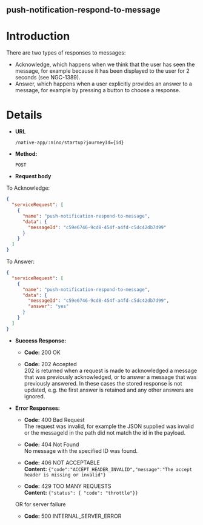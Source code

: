 push-notification-respond-to-message
----

Introduction
============

There are two types of responses to messages:
* Acknowledge, which happens when we think that the user has seen the message, for example because it has been displayed to the user for 2 seconds (see NGC-1389).
* Answer, which happens when a user explicitly provides an answer to a message, for example by pressing a button to choose a response.

Details
=======
  
* **URL**

  `/native-app/:nino/startup?journeyId={id}`

* **Method:**
  
  `POST`
  
*  **Request body**


  To Acknowledge: 

  ```json
  {
    "serviceRequest": [
      {
        "name": "push-notification-respond-to-message",
        "data": {
          "messageId": "c59e6746-9cd8-454f-a4fd-c5dc42db7d99"
        }
      }
    ]
  }
  ```
  
  To Answer:

  ```json
  {
    "serviceRequest": [
      {
        "name": "push-notification-respond-to-message",
        "data": {
          "messageId": "c59e6746-9cd8-454f-a4fd-c5dc42db7d99",
          "answer": "yes"
        }
      }
    ]
  }
  ```

* **Success Response:**

  * **Code:** 200 OK

  * **Code:** 202 Accepted <br />
  202 is returned when a request is made to acknowledged a message that was previously acknowledged, or to answer a message that was previously answered.
  In these cases the stored response is not updated, e.g. the first answer is retained and any other answers are ignored.

* **Error Responses:**

  * **Code:** 400 Bad Request <br />
    The request was invalid, for example the JSON supplied was invalid or the messageId in the path did not match the id in the payload.

  * **Code:** 404 Not Found <br />
    No message with the specified ID was found.

  * **Code:** 406 NOT ACCEPTABLE <br />
    **Content:** `{"code":"ACCEPT_HEADER_INVALID","message":"The accept header is missing or invalid"}`

  * **Code:** 429 TOO MANY REQUESTS <br />
    **Content:** `{"status": { "code": "throttle"}}`

  OR for server failure

  * **Code:** 500 INTERNAL_SERVER_ERROR <br/>

